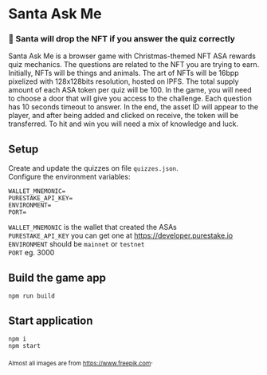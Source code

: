 # Santa Ask Me
### 🎅 Santa will drop the NFT if you answer the quiz correctly
Santa Ask Me is a browser game with Christmas-themed NFT ASA rewards quiz mechanics. 
The questions are related to the NFT you are trying to earn. 
Initially, NFTs will be things and animals. 
The art of NFTs will be 16bpp pixelized with 128x128bits resolution, hosted on IPFS. 
The total supply amount of each ASA token per quiz will be 100. 
In the game, you will need to choose a door that will give you access to the challenge. 
Each question has 10 seconds timeout to answer. 
In the end, the asset ID will appear to the player, and after being added and clicked on receive, the token will be transferred. 
To hit and win you will need a mix of knowledge and luck. 

## Setup
Create and update the quizzes on file `quizzes.json`.  
Configure the environment variables:
```
WALLET_MNEMONIC=
PURESTAKE_API_KEY=
ENVIRONMENT=
PORT=
```
`WALLET_MNEMONIC` is the wallet that created the ASAs  
`PURESTAKE_API_KEY` you can get one at https://developer.purestake.io  
`ENVIRONMENT` should be `mainnet` or `testnet`  
`PORT` eg. 3000

## Build the game app
```
npm run build
```
## Start application
```
npm i
npm start
```
<sub>Almost all images are from https://www.freepik.com</sub>.
